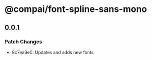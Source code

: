 # @compai/font-spline-sans-mono

## 0.0.1

### Patch Changes

- 8c7ea6e0: Updates and adds new fonts
